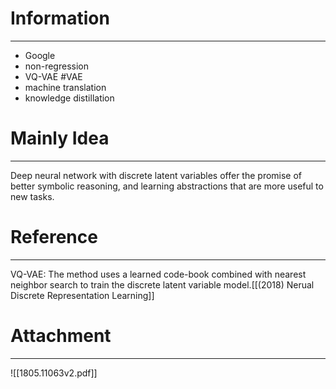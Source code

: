 # Information
---
- Google
- non-regression 
- VQ-VAE #VAE 
- machine translation
- knowledge distillation

# Mainly Idea
---
Deep neural network with discrete latent variables offer the promise of better symbolic reasoning, and learning abstractions that are more useful to new tasks.



# Reference
---
VQ-VAE: The method uses a learned code-book combined with nearest neighbor search to train the discrete latent variable model.[[(2018) Nerual Discrete Representation Learning]]

# Attachment
---
![[1805.11063v2.pdf]]